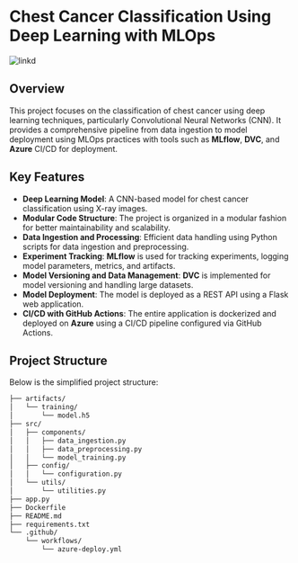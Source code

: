 # **Chest Cancer Classification Using Deep Learning with MLOps**

![linkd](https://github.com/user-attachments/assets/90667d21-ef00-4ae8-a915-f727accccdbf)


## **Overview**

This project focuses on the classification of chest cancer using deep learning techniques, particularly Convolutional Neural Networks (CNN). It provides a comprehensive pipeline from data ingestion to model deployment using MLOps practices with tools such as **MLflow**, **DVC**, and **Azure** CI/CD for deployment.

## **Key Features**

- **Deep Learning Model**: A CNN-based model for chest cancer classification using X-ray images.
- **Modular Code Structure**: The project is organized in a modular fashion for better maintainability and scalability.
- **Data Ingestion and Processing**: Efficient data handling using Python scripts for data ingestion and preprocessing.
- **Experiment Tracking**: **MLflow** is used for tracking experiments, logging model parameters, metrics, and artifacts.
- **Model Versioning and Data Management**: **DVC** is implemented for model versioning and handling large datasets.
- **Model Deployment**: The model is deployed as a REST API using a Flask web application.
- **CI/CD with GitHub Actions**: The entire application is dockerized and deployed on **Azure** using a CI/CD pipeline configured via GitHub Actions.

## **Project Structure**

Below is the simplified project structure:

```bash
├── artifacts/
│   └── training/
│       └── model.h5
├── src/
│   ├── components/
│   │   ├── data_ingestion.py
│   │   ├── data_preprocessing.py
│   │   └── model_training.py
│   ├── config/
│   │   └── configuration.py
│   └── utils/
│       └── utilities.py
├── app.py
├── Dockerfile
├── README.md
├── requirements.txt
└── .github/
    └── workflows/
        └── azure-deploy.yml
